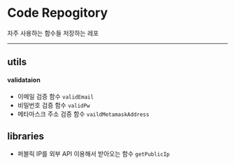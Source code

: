 # Code Repogitory

자주 사용하는 함수들 저장하는 레포

---

## utils

#### validataion

- 이메일 검증 함수 `validEmail`
- 비밀번호 검증 함수 `validPw`
- 메타마스크 주소 검증 함수 `vaildMetamaskAddress`

## libraries

- 퍼블릭 IP를 외부 API 이용해서 받아오는 함수 `getPublicIp`
